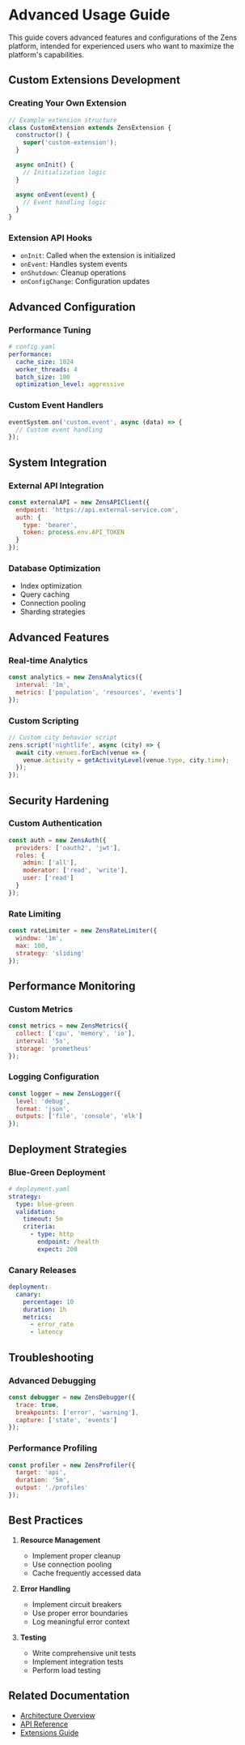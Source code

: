 # Advanced Usage Guide

This guide covers advanced features and configurations of the Zens platform, intended for experienced users who want to maximize the platform's capabilities.

## Custom Extensions Development

### Creating Your Own Extension

```javascript
// Example extension structure
class CustomExtension extends ZensExtension {
  constructor() {
    super('custom-extension');
  }

  async onInit() {
    // Initialization logic
  }

  async onEvent(event) {
    // Event handling logic
  }
}
```

### Extension API Hooks

- `onInit`: Called when the extension is initialized
- `onEvent`: Handles system events
- `onShutdown`: Cleanup operations
- `onConfigChange`: Configuration updates

## Advanced Configuration

### Performance Tuning

```yaml
# config.yaml
performance:
  cache_size: 1024
  worker_threads: 4
  batch_size: 100
  optimization_level: aggressive
```

### Custom Event Handlers

```javascript
eventSystem.on('custom.event', async (data) => {
  // Custom event handling
});
```

## System Integration

### External API Integration

```javascript
const externalAPI = new ZensAPIClient({
  endpoint: 'https://api.external-service.com',
  auth: {
    type: 'bearer',
    token: process.env.API_TOKEN
  }
});
```

### Database Optimization

- Index optimization
- Query caching
- Connection pooling
- Sharding strategies

## Advanced Features

### Real-time Analytics

```javascript
const analytics = new ZensAnalytics({
  interval: '1m',
  metrics: ['population', 'resources', 'events']
});
```

### Custom Scripting

```javascript
// Custom city behavior script
zens.script('nightlife', async (city) => {
  await city.venues.forEach(venue => {
    venue.activity = getActivityLevel(venue.type, city.time);
  });
});
```

## Security Hardening

### Custom Authentication

```javascript
const auth = new ZensAuth({
  providers: ['oauth2', 'jwt'],
  roles: {
    admin: ['all'],
    moderator: ['read', 'write'],
    user: ['read']
  }
});
```

### Rate Limiting

```javascript
const rateLimiter = new ZensRateLimiter({
  window: '1m',
  max: 100,
  strategy: 'sliding'
});
```

## Performance Monitoring

### Custom Metrics

```javascript
const metrics = new ZensMetrics({
  collect: ['cpu', 'memory', 'io'],
  interval: '5s',
  storage: 'prometheus'
});
```

### Logging Configuration

```javascript
const logger = new ZensLogger({
  level: 'debug',
  format: 'json',
  outputs: ['file', 'console', 'elk']
});
```

## Deployment Strategies

### Blue-Green Deployment

```yaml
# deployment.yaml
strategy:
  type: blue-green
  validation:
    timeout: 5m
    criteria:
      - type: http
        endpoint: /health
        expect: 200
```

### Canary Releases

```yaml
deployment:
  canary:
    percentage: 10
    duration: 1h
    metrics:
      - error_rate
      - latency
```

## Troubleshooting

### Advanced Debugging

```javascript
const debugger = new ZensDebugger({
  trace: true,
  breakpoints: ['error', 'warning'],
  capture: ['state', 'events']
});
```

### Performance Profiling

```javascript
const profiler = new ZensProfiler({
  target: 'api',
  duration: '5m',
  output: './profiles'
});
```

## Best Practices

1. **Resource Management**
   - Implement proper cleanup
   - Use connection pooling
   - Cache frequently accessed data

2. **Error Handling**
   - Implement circuit breakers
   - Use proper error boundaries
   - Log meaningful error context

3. **Testing**
   - Write comprehensive unit tests
   - Implement integration tests
   - Perform load testing

## Related Documentation

- [Architecture Overview](./architecture.md)
- [API Reference](./api-reference.md)
- [Extensions Guide](./extensions/README.md) 